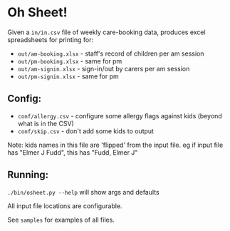 # Oh Sheet!

Given a `in/in.csv` file of weekly care-booking data, produces excel
spreadsheets for printing for:
* `out/am-booking.xlsx` - staff's record of children per am session
* `out/pm-booking.xlsx` - same for pm
* `out/am-signin.xlsx` - sign-in/out by carers per am session
* `out/pm-signin.xlsx` - same for pm

## Config:
* `conf/allergy.csv` - configure some allergy flags against kids (beyond what is in the CSV)
* `conf/skip.csv` - don't add some kids to output

Note: kids names in this file are 'flipped' from the input file.
eg if input file has "Elmer J Fudd", this has "Fudd, Elmer J"

## Running:
`./bin/osheet.py --help` will show args and defaults

All input file locations are configurable.

See `samples` for examples of all files.
